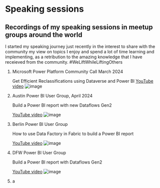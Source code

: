 # Speaking sessions

## Recordings of my speaking sessions in meetup groups around the world

I started my speaking journey just recently in the interest to share with the community my view on topics I enjoy and spend a lot of time learning and implementing, as a retribution to the amazing knowledge that I have receieved from the community. #WeLiftWhileLiftingOthers

1. Microsoft Power Platform Community Call March 2024
   
   Get Efficient Reclassifications using Dataverse and Power BI
      <detials>
      [YouTube video](https://youtu.be/IE91YxBWqvQ?si=0ZyGXA4xpy9wRlEY)
      ![image](https://github.com/user-attachments/assets/57a76baa-77da-4a59-8e0a-a1893f7b9aab)
      </details>

2. Austin Power BI User Group, April 2024
   
   Build a Power BI report with new Dataflows Gen2
      
      [YouTube video](https://youtu.be/BI7s4bBVw5o?si=Vb2NcT2CqA-WF6RJ)
      ![image](https://github.com/user-attachments/assets/17eba121-ab6a-4116-9724-2a30e79f90b7)
      

3. Berlin Power BI User Group
   
   How to use Data Factory in Fabric to build a Power BI report
   
      [YouTube video](https://youtu.be/-_vCr6EUFAQ?si=A9_1yYK6KKSYJ9Kc)
      ![image](https://github.com/user-attachments/assets/8c7935c1-2bf7-4aab-8af2-d08ebbcd0313)
   

4. DFW Power BI User Group
   
   Build a Power BI report with Dataflows Gen2
   
      [YouTube video](https://youtu.be/VtZ9v26PdxA?si=FZRw1LxqK36VxAZR)
      ![image](https://github.com/user-attachments/assets/e48ea1b0-3c33-43d7-abac-ab668b01f3fd)
   

5. a
